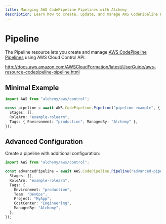 ```yaml
---
title: Managing AWS CodePipeline Pipelines with Alchemy
description: Learn how to create, update, and manage AWS CodePipeline Pipelines using Alchemy Cloud Control.
---
```


# Pipeline

The Pipeline resource lets you create and manage [AWS CodePipeline Pipelines](https://docs.aws.amazon.com/codepipeline/latest/userguide/) using AWS Cloud Control API.

http://docs.aws.amazon.com/AWSCloudFormation/latest/UserGuide/aws-resource-codepipeline-pipeline.html

## Minimal Example

```ts
import AWS from "alchemy/aws/control";

const pipeline = await AWS.CodePipeline.Pipeline("pipeline-example", {
  Stages: [],
  RoleArn: "example-rolearn",
  Tags: { Environment: "production", ManagedBy: "Alchemy" },
});
```

## Advanced Configuration

Create a pipeline with additional configuration:

```ts
import AWS from "alchemy/aws/control";

const advancedPipeline = await AWS.CodePipeline.Pipeline("advanced-pipeline", {
  Stages: [],
  RoleArn: "example-rolearn",
  Tags: {
    Environment: "production",
    Team: "DevOps",
    Project: "MyApp",
    CostCenter: "Engineering",
    ManagedBy: "Alchemy",
  },
});
```

